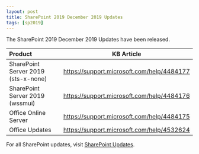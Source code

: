 ```yaml
---
layout: post
title: SharePoint 2019 December 2019 Updates
tags: [sp2019]
---
```


The SharePoint 2019 December 2019 Updates have been released.

|Product | KB Article |
|:--- |--- |
|SharePoint Server 2019 (sts-x-none) | <https://support.microsoft.com/help/4484177> |
|SharePoint Server 2019 (wssmui) | <https://support.microsoft.com/help/4484176> |
|Office Online Server | <https://support.microsoft.com/help/4484175> |
|Office Updates | <https://support.microsoft.com/help/4532624> |

For all SharePoint updates, visit [SharePoint Updates](https://sharepointupdates.com).
